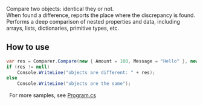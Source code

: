 Compare two objects: identical they or not.  
When found a difference, reports the place where the discrepancy is found.  
Performs a deep comparison of nested properties and data, including arrays, lists, dictionaries, primitive types, etc.  

## How to use
```csharp
var res = Comparer.Compare(new { Amount = 108, Message = "Hello" }, new { Amount = 108, Message = "Hello2" });
if (res != null)
    Console.WriteLine("objects are different: " + res);
else
    Console.WriteLine("objects are the same");
```
 
For more samples, see [Program.cs](Program.cs)
